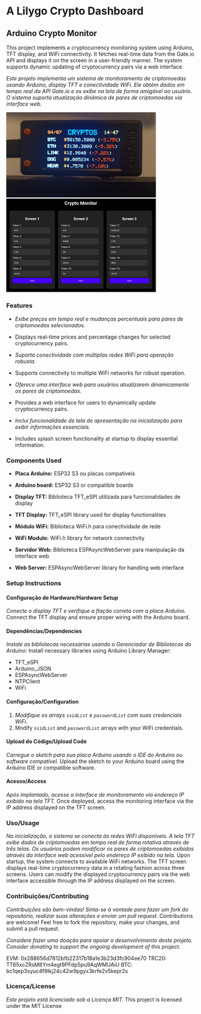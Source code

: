 # A Lilygo Crypto Dashboard

## Arduino Crypto Monitor

This project implements a cryptocurrency monitoring system using Arduino, TFT display, and WiFi connectivity. It fetches real-time data from the Gate.io API and displays it on the screen in a user-friendly manner. The system supports dynamic updating of cryptocurrency pairs via a web interface.

*Este projeto implementa um sistema de monitoramento de criptomoedas usando Arduino, display TFT e conectividade WiFi. Ele obtém dados em tempo real da API Gate.io e os exibe na tela de forma amigável ao usuário. O sistema suporta atualização dinâmica de pares de criptomoedas via interface web.*

<img src="https://github.com/guilhermegiorgi/crypto_dashboard_lilygo/blob/main/lilygo_dashboard1.jpg?raw=true" width="400"><img src="https://github.com/guilhermegiorgi/crypto_dashboard_lilygo/blob/main/lilygo_dashboard2.jpg?raw=true" width="400">

### Features

- *Exibe preços em tempo real e mudanças percentuais para pares de criptomoedas selecionados.*
- Displays real-time prices and percentage changes for selected cryptocurrency pairs.

- *Suporta conectividade com múltiplas redes WiFi para operação robusta.*
- Supports connectivity to multiple WiFi networks for robust operation.

- *Oferece uma interface web para usuários atualizarem dinamicamente os pares de criptomoedas.*
- Provides a web interface for users to dynamically update cryptocurrency pairs.

- *Inclui funcionalidade de tela de apresentação na inicialização para exibir informações essenciais.*
- Includes splash screen functionality at startup to display essential information.

### Components Used

- **Placa Arduino:** ESP32 S3 ou placas compatíveis
- **Arduino board:** ESP32 S3 or compatible boards

- **Display TFT:** Biblioteca TFT_eSPI utilizada para funcionalidades de display
- **TFT Display:** TFT_eSPI library used for display functionalities

- **Módulo WiFi:** Biblioteca WiFi.h para conectividade de rede
- **WiFi Module:** WiFi.h library for network connectivity

- **Servidor Web:** Biblioteca ESPAsyncWebServer para manipulação da interface web
- **Web Server:** ESPAsyncWebServer library for handling web interface

### Setup Instructions

#### Configuração de Hardware/Hardware Setup

*Conecte o display TFT e verifique a fiação correta com a placa Arduino.*
Connect the TFT display and ensure proper wiring with the Arduino board.

#### Dependências/Dependencies

*Instale as bibliotecas necessárias usando o Gerenciador de Bibliotecas do Arduino:*
Install necessary libraries using Arduino Library Manager:

- TFT_eSPI
- Arduino_JSON
- ESPAsyncWebServer
- NTPClient
- WiFi

#### Configuração/Configuration

1. *Modifique os arrays `ssidList` e `passwordList` com suas credenciais WiFi.*
1. Modify `ssidList` and `passwordList` arrays with your WiFi credentials.

#### Upload do Código/Upload Code

*Carregue o sketch para sua placa Arduino usando o IDE do Arduino ou software compatível.*
Upload the sketch to your Arduino board using the Arduino IDE or compatible software.

#### Acesso/Access

*Após implantado, acesse a interface de monitoramento via endereço IP exibido na tela TFT.*
Once deployed, access the monitoring interface via the IP address displayed on the TFT screen.

### Uso/Usage

*Na inicialização, o sistema se conecta às redes WiFi disponíveis. A tela TFT exibe dados de criptomoedas em tempo real de forma rotativa através de três telas. Os usuários podem modificar os pares de criptomoedas exibidos através da interface web acessível pelo endereço IP exibido na tela.*
Upon startup, the system connects to available WiFi networks. The TFT screen displays real-time cryptocurrency data in a rotating fashion across three screens. Users can modify the displayed cryptocurrency pairs via the web interface accessible through the IP address displayed on the screen.

### Contribuições/Contributing

*Contribuições são bem-vindas! Sinta-se à vontade para fazer um fork do repositório, realizar suas alterações e enviar um pull request.*
Contributions are welcome! Feel free to fork the repository, make your changes, and submit a pull request.

*Considere fazer uma doação para apoiar o desenvolvimento deste projeto.*
*Consider donating to support the ongoing development of this project.* 

EVM: 0x288656d7812bfb22317b18a1e3b23d3fc904ee70
TRC20: TT65xcZRsM8Ym4egt9PFdp5pu9AqWMUAiU 
BTC: bc1qep3syuc4f9lkj24c42w9pgyx3krfe2v5kepr2s

### Licença/License

*Este projeto está licenciado sob a Licença MIT.*
This project is licensed under the MIT License 
